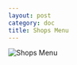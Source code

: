 ```yaml
---
layout: post
category: doc
title: Shops Menu
---
```


![Shops Menu](/assets/img/04_-_Shops_Menu.png)